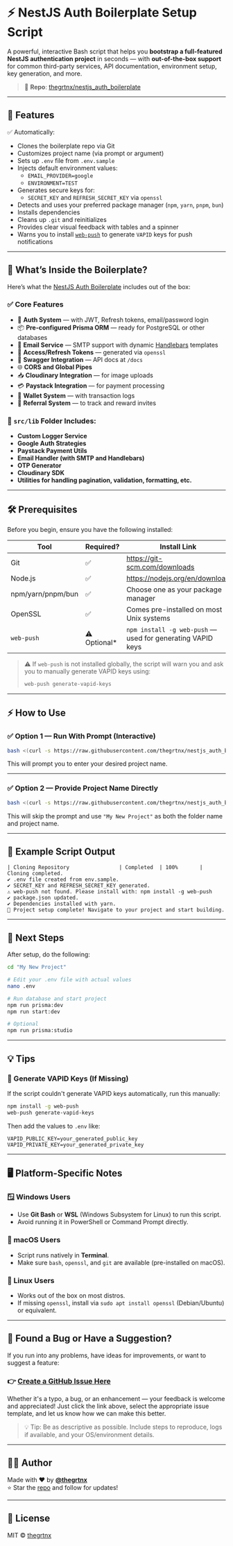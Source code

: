 # ⚡ NestJS Auth Boilerplate Setup Script

A powerful, interactive Bash script that helps you **bootstrap a full-featured NestJS authentication project** in seconds — with **out-of-the-box support** for common third-party services, API documentation, environment setup, key generation, and more.

> 🔗 **Repo**: [thegrtnx/nestjs_auth_boilerplate](https://github.com/thegrtnx/nestjs_auth_boilerplate)

---

## 🚀 Features

✅ Automatically:

- Clones the boilerplate repo via Git
- Customizes project name (via prompt or argument)
- Sets up `.env` file from `.env.sample`
- Injects default environment values:
  - `EMAIL_PROVIDER=google`
  - `ENVIRONMENT=TEST`
- Generates secure keys for:
  - `SECRET_KEY` and `REFRESH_SECRET_KEY` via `openssl`
- Detects and uses your preferred package manager (`npm`, `yarn`, `pnpm`, `bun`)
- Installs dependencies
- Cleans up `.git` and reinitializes
- Provides clear visual feedback with tables and a spinner
- Warns you to install [`web-push`](https://www.npmjs.com/package/web-push) to generate `VAPID` keys for push notifications

---

## 📁 What’s Inside the Boilerplate?

Here’s what the [NestJS Auth Boilerplate](https://github.com/thegrtnx/nestjs_auth_boilerplate) includes out of the box:

### ✅ Core Features

- 🚀 **Auth System** — with JWT, Refresh tokens, email/password login
- 📦 **Pre-configured Prisma ORM** — ready for PostgreSQL or other databases
- 💌 **Email Service** — SMTP support with dynamic [Handlebars](https://handlebarsjs.com/) templates
- 🔐 **Access/Refresh Tokens** — generated via `openssl`
- 🧰 **Swagger Integration** — API docs at `/docs`
- 🌐 **CORS and Global Pipes**
- 📥 **Cloudinary Integration** — for image uploads
- 💳 **Paystack Integration** — for payment processing
- 👛 **Wallet System** — with transaction logs
- 🧬 **Referral System** — to track and reward invites

### 🧩 `src/lib` Folder Includes:

- **Custom Logger Service**
- **Google Auth Strategies**
- **Paystack Payment Utils**
- **Email Handler (with SMTP and Handlebars)**
- **OTP Generator**
- **Cloudinary SDK**
- **Utilities for handling pagination, validation, formatting, etc.**

---

## 🛠️ Prerequisites

Before you begin, ensure you have the following installed:

| Tool              | Required?     | Install Link                                               |
| ----------------- | ------------- | ---------------------------------------------------------- |
| Git               | ✅            | https://git-scm.com/downloads                              |
| Node.js           | ✅            | https://nodejs.org/en/download                             |
| npm/yarn/pnpm/bun | ✅            | Choose one as your package manager                         |
| OpenSSL           | ✅            | Comes pre-installed on most Unix systems                   |
| `web-push`        | ⚠️ Optional\* | `npm install -g web-push` — used for generating VAPID keys |

> ⚠️ If `web-push` is not installed globally, the script will warn you and ask you to manually generate VAPID keys using:
>
> ```bash
> web-push generate-vapid-keys
> ```

---

## ⚡ How to Use

### ✅ Option 1 — Run With Prompt (Interactive)

```bash
bash <(curl -s https://raw.githubusercontent.com/thegrtnx/nestjs_auth_boilerplate/master/bash/setup-nest_project.sh)
```

This will prompt you to enter your desired project name.

---

### ✅ Option 2 — Provide Project Name Directly

```bash
bash <(curl -s https://raw.githubusercontent.com/thegrtnx/nestjs_auth_boilerplate/master/bash/setup-nest_project.sh) "My New Project"
```

This will skip the prompt and use `"My New Project"` as both the folder name and project name.

---

## 🧾 Example Script Output

```
| Cloning Repository                | Completed  | 100%       | Cloning completed.
✔ .env file created from env.sample.
✔ SECRET_KEY and REFRESH_SECRET_KEY generated.
⚠ web-push not found. Please install with: npm install -g web-push
✔ package.json updated.
✔ Dependencies installed with yarn.
🎉 Project setup complete! Navigate to your project and start building.
```

---

## 🧭 Next Steps

After setup, do the following:

```bash
cd "My New Project"

# Edit your .env file with actual values
nano .env

# Run database and start project
npm run prisma:dev
npm run start:dev

# Optional
npm run prisma:studio
```

---

## 💡 Tips

### 🔐 Generate VAPID Keys (If Missing)

If the script couldn't generate VAPID keys automatically, run this manually:

```bash
npm install -g web-push
web-push generate-vapid-keys
```

Then add the values to `.env` like:

```env
VAPID_PUBLIC_KEY=your_generated_public_key
VAPID_PRIVATE_KEY=your_generated_private_key
```

---

## 🖥️ Platform-Specific Notes

### 🪟 Windows Users

- Use **Git Bash** or **WSL** (Windows Subsystem for Linux) to run this script.
- Avoid running it in PowerShell or Command Prompt directly.

### 🍏 macOS Users

- Script runs natively in **Terminal**.
- Make sure `bash`, `openssl`, and `git` are available (pre-installed on macOS).

### 🐧 Linux Users

- Works out of the box on most distros.
- If missing `openssl`, install via `sudo apt install openssl` (Debian/Ubuntu) or equivalent.

---

## 🐞 Found a Bug or Have a Suggestion?

If you run into any problems, have ideas for improvements, or want to suggest a feature:

### 👉 [Create a GitHub Issue Here](https://github.com/thegrtnx/nestjs_auth_boilerplate/issues)

Whether it's a typo, a bug, or an enhancement — your feedback is welcome and appreciated! Just click the link above, select the appropriate issue template, and let us know how we can make this better.

> 💡 Tip: Be as descriptive as possible. Include steps to reproduce, logs if available, and your OS/environment details.

---

## 👨‍💻 Author

Made with ❤️ by [**@thegrtnx**](https://github.com/thegrtnx)  
⭐ Star the [repo](https://github.com/thegrtnx/nestjs_auth_boilerplate) and follow for updates!

---

## 🪪 License

MIT © [thegrtnx](https://github.com/thegrtnx)
